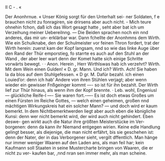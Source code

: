 II C - . «

Der Anonhrnue. « Unser König sorgt für den Unterhalt sei-
ner Soldaten, f e brauchen nicht zu fonragiren, sie drirsens
aber auch nicht. -
Mich teure ohnehin fchon, daß ich das Wort gesagt hatte ,
seht aber bat ich um Verzeihung meiner Uebereilnng.
— Die Beiden sprachen noch ein nnd anderes, das mir un-
erklärbar war. Dann fchellte der Anonhmns dem Wirth.
Wie ein Schulknabe, den der Schulmeister vor feinen
Thron fordert, trat der Wirth herein: zuerst kam der Kopf
langsam, nnd so wie das linke Auge über den Rand der
Thür emporstieg, fo starrte es auch auf den Stuhl an der
Wand , der aber leer wart denn der Komet hatte sich einige
Schritte vorwärts bewegt. · ·
Anon. Herein , Herr Wirthlswas hab ich verzehrt?
Wirth. Mit dem Wein einen Gulden!
« D. gr. Mann. Und ich?
Wirth. Ach! Sie haben Ia da blos auf dem Stuhlgefessen. «
D gr. M. Dafür bezahl. ich einen Louied’or: denn ich
hab’ Andere von ihren Stühlen verjagt; aber wenn wieder
ein gewisser Fnßgeinger kommt —- so ist für ihn bezahlt.
Der Wirth lief zur Thür hinaus, als wenn ihm der
Kopf brennte. ·
Leb. wohl, Engeniusl — glückliche Reife-l —-
Sie waren fort.-—- Es ist doch etwas Großes um einen
Fürsten im Reiche Gottes, — welch einen geheimen, großen
nnd mächtigen Wirkungskreis hat ein solcher Mann? — und
doch wird er kaum bemerkt. In dem Nichtbemerktwerden
liegt aber auch eben die kbnigliche Kunsi: denn wer nicht
bemerkt wird, der wird auch nicht gehindert. Eben deswe-
gen wirkt auch die Natur ihre größten Meisterstücke im Ver-
borgenen: denn da kann ihr Niemand entgegen wirien. Keine
edle Handlung gelingt besser, als diejenige, die man nicht
erfährt, bis sie geschehen ist: denn der Nater, der in das
Verborgener sieht, vergilt dffentlich.
Man hänge nur immer weniger Waaren auf den Laden
ans, als man feil har; kein Kaufmann soll Staaten in
seine Mustercharte bringen von Waaren, die er nicht zu ver-
kaufen bar, ,nnd nran sen immer mehr, als man scheine.

